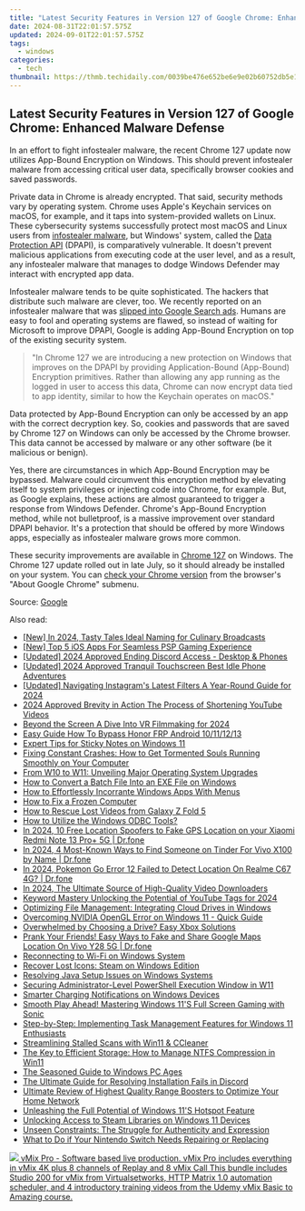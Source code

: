 ```yaml
---
title: "Latest Security Features in Version 127 of Google Chrome: Enhanced Malware Defense"
date: 2024-08-31T22:01:57.575Z
updated: 2024-09-01T22:01:57.575Z
tags:
  - windows
categories:
  - tech
thumbnail: https://thmb.techidaily.com/0039be476e652be6e9e02b60752db5e1733ea22d9d841af5f5ee6bd2b62676ef.jpg
---
```


## Latest Security Features in Version 127 of Google Chrome: Enhanced Malware Defense

In an effort to fight infostealer malware, the recent Chrome 127 update now utilizes App-Bound Encryption on Windows. This should prevent infostealer malware from accessing critical user data, specifically browser cookies and saved passwords.

 Private data in Chrome is already encrypted. That said, security methods vary by operating system. Chrome uses Apple's Keychain services on macOS, for example, and it taps into system-provided wallets on Linux. These cybersecurity systems successfully protect most macOS and Linux users from [infostealer malware](https://www.anrdoezrs.net/links/3607085/type/dlg/sid/UUhtgUeUpU2004582/https://www.malwarebytes.com/blog/threats/info-stealers), but Windows' system, called the [Data Protection API](https://en.wikipedia.org/wiki/Data%5FProtection%5FAPI) (DPAPI), is comparatively vulnerable. It doesn't prevent malicious applications from executing code at the user level, and as a result, any infostealer malware that manages to dodge Windows Defender may interact with encrypted app data.

 Infostealer malware tends to be quite sophisticated. The hackers that distribute such malware are clever, too. We recently reported on an infostealer malware that was [slipped into Google Search ads](https://blog-min.techidaily.com/how-to-fix-iphone-12-pro-stuck-at-attempting-data-recovery-loop-stellar-by-stellar-data-recovery-ios-iphone-data-recovery/). Humans are easy to fool and operating systems are flawed, so instead of waiting for Microsoft to improve DPAPI, Google is adding App-Bound Encryption on top of the existing security system.

> "In Chrome 127 we are introducing a new protection on Windows that improves on the DPAPI by providing Application-Bound (App-Bound) Encryption primitives. Rather than allowing any app running as the logged in user to access this data, Chrome can now encrypt data tied to app identity, similar to how the Keychain operates on macOS."

 Data protected by App-Bound Encryption can only be accessed by an app with the correct decryption key. So, cookies and passwords that are saved by Chrome 127 on Windows can only be accessed by the Chrome browser. This data cannot be accessed by malware or any other software (be it malicious or benign).

 Yes, there are circumstances in which App-Bound Encryption may be bypassed. Malware could circumvent this encryption method by elevating itself to system privileges or injecting code into Chrome, for example. But, as Google explains, these actions are almost guaranteed to trigger a response from Windows Defender. Chrome's App-Bound Encryption method, while not bulletproof, is a massive improvement over standard DPAPI behavior. It's a protection that should be offered by more Windows apps, especially as infostealer malware grows more common.

 These security improvements are available in [Chrome 127](https://chromereleases.googleblog.com/) on Windows. The Chrome 127 update rolled out in late July, so it should already be installed on your system. You can [check your Chrome version](https://techtrends.techidaily.com/step-by-step-restoring-functionality-to-a-broken-macbook-pro-keyboard/) from the browser's "About Google Chrome" submenu.

 Source: [Google](https://security.googleblog.com/2024/07/improving-security-of-chrome-cookies-on.html)

<ins class="adsbygoogle"
     style="display:block"
     data-ad-format="autorelaxed"
     data-ad-client="ca-pub-7571918770474297"
     data-ad-slot="1223367746"></ins>



<ins class="adsbygoogle"
     style="display:block"
     data-ad-client="ca-pub-7571918770474297"
     data-ad-slot="8358498916"
     data-ad-format="auto"
     data-full-width-responsive="true"></ins>

<span class="atpl-alsoreadstyle">Also read:</span>
<div><ul>
<li><a href="https://youtube-blog.techidaily.com/n-2024-tasty-tales-ideal-naming-for-culinary-broadcasts/"><u>[New] In 2024, Tasty Tales  Ideal Naming for Culinary Broadcasts</u></a></li>
<li><a href="https://screen-activity-recording.techidaily.com/new-top-5-ios-apps-for-seamless-psp-gaming-experience/"><u>[New] Top 5 iOS Apps For Seamless PSP Gaming Experience</u></a></li>
<li><a href="https://discord-videos.techidaily.com/updated-2024-approved-ending-discord-access-desktop-and-phones/"><u>[Updated] 2024 Approved  Ending Discord Access - Desktop & Phones</u></a></li>
<li><a href="https://screen-recording.techidaily.com/updated-2024-approved-tranquil-touchscreen-best-idle-phone-adventures/"><u>[Updated] 2024 Approved  Tranquil Touchscreen  Best Idle Phone Adventures</u></a></li>
<li><a href="https://instagram-videos.techidaily.com/updated-navigating-instagrams-latest-filters-a-year-round-guide-for-2024/"><u>[Updated] Navigating Instagram's Latest Filters  A Year-Round Guide for 2024</u></a></li>
<li><a href="https://youtube-tips.techidaily.com/approved-brevity-in-action-the-process-of-shortening-youtube-videos/"><u>2024 Approved  Brevity in Action  The Process of Shortening YouTube Videos</u></a></li>
<li><a href="https://extra-tips.techidaily.com/beyond-the-screen-a-dive-into-vr-filmmaking-for-2024/"><u>Beyond the Screen  A Dive Into VR Filmmaking for 2024</u></a></li>
<li><a href="https://bypass-frp.techidaily.com/easy-guide-how-to-bypass-honor-frp-android-10111213-by-drfone-android/"><u>Easy Guide How To Bypass Honor FRP Android 10/11/12/13</u></a></li>
<li><a href="https://windows11.techidaily.com/expert-tips-for-sticky-notes-on-windows-11/"><u>Expert Tips for Sticky Notes on Windows 11</u></a></li>
<li><a href="https://vp-tips.techidaily.com/fixing-constant-crashes-how-to-get-tormented-souls-running-smoothly-on-your-computer/"><u>Fixing Constant Crashes: How to Get Tormented Souls Running Smoothly on Your Computer</u></a></li>
<li><a href="https://windows11.techidaily.com/from-w10-to-w11-unveiling-major-operating-system-upgrades/"><u>From W10 to W11: Unveiling Major Operating System Upgrades</u></a></li>
<li><a href="https://windows11.techidaily.com/how-to-convert-a-batch-file-into-an-exe-file-on-windows/"><u>How to Convert a Batch File Into an EXE File on Windows</u></a></li>
<li><a href="https://windows11.techidaily.com/how-to-effortlessly-incorrante-windows-apps-with-menus/"><u>How to Effortlessly Incorrante Windows Apps With Menus</u></a></li>
<li><a href="https://common-error.techidaily.com/how-to-fix-a-frozen-computer/"><u>How to Fix a Frozen Computer</u></a></li>
<li><a href="https://blog-min.techidaily.com/how-to-rescue-lost-videos-from-galaxy-z-fold-5-by-fonelab-android-recover-video/"><u>How to Rescue Lost Videos from Galaxy Z Fold 5</u></a></li>
<li><a href="https://windows11.techidaily.com/how-to-utilize-the-windows-odbc-tools/"><u>How to Utilize the Windows ODBC Tools?</u></a></li>
<li><a href="https://android-location.techidaily.com/in-2024-10-free-location-spoofers-to-fake-gps-location-on-your-xiaomi-redmi-note-13-proplus-5g-drfone-by-drfone-virtual/"><u>In 2024, 10 Free Location Spoofers to Fake GPS Location on your Xiaomi Redmi Note 13 Pro+ 5G | Dr.fone</u></a></li>
<li><a href="https://fix-guide.techidaily.com/in-2024-4-most-known-ways-to-find-someone-on-tinder-for-vivo-x100-by-name-drfone-by-drfone-virtual-android/"><u>In 2024, 4 Most-Known Ways to Find Someone on Tinder For Vivo X100 by Name | Dr.fone</u></a></li>
<li><a href="https://pokemon-go-android.techidaily.com/in-2024-pokemon-go-error-12-failed-to-detect-location-on-realme-c67-4g-drfone-by-drfone-virtual-android/"><u>In 2024, Pokemon Go Error 12 Failed to Detect Location On Realme C67 4G? | Dr.fone</u></a></li>
<li><a href="https://youtube-docs.techidaily.com/24-the-ultimate-source-of-high-quality-video-downloaders/"><u>In 2024, The Ultimate Source of High-Quality Video Downloaders</u></a></li>
<li><a href="https://youtube-data.techidaily.com/rd-mastery-unlocking-the-potential-of-youtube-tags-for-2024/"><u>Keyword Mastery  Unlocking the Potential of YouTube Tags for 2024</u></a></li>
<li><a href="https://windows11.techidaily.com/optimizing-file-management-integrating-cloud-drives-in-windows/"><u>Optimizing File Management: Integrating Cloud Drives in Windows</u></a></li>
<li><a href="https://windows11.techidaily.com/overcoming-nvidia-opengl-error-on-windows-11-quick-guide/"><u>Overcoming NVIDIA OpenGL Error on Windows 11 - Quick Guide</u></a></li>
<li><a href="https://windows11.techidaily.com/overwhelmed-by-choosing-a-drive-easy-xbox-solutions/"><u>Overwhelmed by Choosing a Drive? Easy Xbox Solutions</u></a></li>
<li><a href="https://fake-location.techidaily.com/prank-your-friends-easy-ways-to-fake-and-share-google-maps-location-on-vivo-y28-5g-drfone-by-drfone-virtual-android/"><u>Prank Your Friends! Easy Ways to Fake and Share Google Maps Location On Vivo Y28 5G | Dr.fone</u></a></li>
<li><a href="https://windows11.techidaily.com/reconnecting-to-wi-fi-on-windows-system/"><u>Reconnecting to Wi-Fi on Windows System</u></a></li>
<li><a href="https://windows11.techidaily.com/recover-lost-icons-steam-on-windows-edition/"><u>Recover Lost Icons: Steam on Windows Edition</u></a></li>
<li><a href="https://windows11.techidaily.com/resolving-java-setup-issues-on-windows-systems/"><u>Resolving Java Setup Issues on Windows Systems</u></a></li>
<li><a href="https://windows11.techidaily.com/securing-administrator-level-powershell-execution-window-in-w11/"><u>Securing Administrator-Level PowerShell Execution Window in W11</u></a></li>
<li><a href="https://windows11.techidaily.com/smarter-charging-notifications-on-windows-devices/"><u>Smarter Charging Notifications on Windows Devices</u></a></li>
<li><a href="https://windows11.techidaily.com/smooth-play-ahead-mastering-windows-11s-full-screen-gaming-with-sonic/"><u>Smooth Play Ahead! Mastering Windows 11'S Full Screen Gaming with Sonic</u></a></li>
<li><a href="https://windows11.techidaily.com/step-by-step-implementing-task-management-features-for-windows-11-enthusiasts/"><u>Step-by-Step: Implementing Task Management Features for Windows 11 Enthusiasts</u></a></li>
<li><a href="https://windows11.techidaily.com/streamlining-stalled-scans-with-win11-and-ccleaner/"><u>Streamlining Stalled Scans with Win11 & CCleaner</u></a></li>
<li><a href="https://windows11.techidaily.com/the-key-to-efficient-storage-how-to-manage-ntfs-compression-in-win11/"><u>The Key to Efficient Storage: How to Manage NTFS Compression in Win11</u></a></li>
<li><a href="https://windows11.techidaily.com/the-seasoned-guide-to-windows-pc-ages/"><u>The Seasoned Guide to Windows PC Ages</u></a></li>
<li><a href="https://windows11.techidaily.com/the-ultimate-guide-for-resolving-installation-fails-in-discord/"><u>The Ultimate Guide for Resolving Installation Fails in Discord</u></a></li>
<li><a href="https://windows11.techidaily.com/ultimate-review-of-highest-quality-range-boosters-to-optimize-your-home-network/"><u>Ultimate Review of Highest Quality Range Boosters to Optimize Your Home Network</u></a></li>
<li><a href="https://windows11.techidaily.com/unleashing-the-full-potential-of-windows-11s-hotspot-feature/"><u>Unleashing the Full Potential of Windows 11'S Hotspot Feature</u></a></li>
<li><a href="https://windows11.techidaily.com/unlocking-access-to-steam-libraries-on-windows-11-devices/"><u>Unlocking Access to Steam Libraries on Windows 11 Devices</u></a></li>
<li><a href="https://windows11.techidaily.com/unseen-constraints-the-struggle-for-authenticity-and-expression/"><u>Unseen Constraints: The Struggle for Authenticity and Expression</u></a></li>
<li><a href="https://games-able.techidaily.com/what-to-do-if-your-nintendo-switch-needs-repairing-or-replacing/"><u>What to Do if Your Nintendo Switch Needs Repairing or Replacing</u></a></li>
</ul></div>

<!-- affiliate ads begin -->
<a href="https://secure.2checkout.com/order/checkout.php?PRODS=30901410&QTY=1&AFFILIATE=108875&CART=1"> <img src="https://secure.avangate.com/images/merchant/ce9a6fb2becc2d235e62b125e9260102/products/copy_1_copy_vMixCallScreenshot1-large.jpg" border="0"> vMix Pro - Software based live production. vMix Pro includes everything in vMix 4K plus 8 channels of Replay and 8 vMix Call 
This bundle includes Studio 200 for vMix from Virtualsetworks, HTTP Matrix 1.0 automation scheduler, and 4 introductory training videos from the Udemy vMix Basic to Amazing course. </a>
<!-- affiliate ads end -->